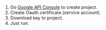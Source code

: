 1. Go [Google API Console](https://console.developers.google.com) to create project.
2. Create Oauth certificate.(service account).
3. Download key to project.
4. Just run.